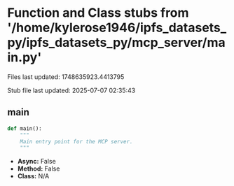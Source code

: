 # Function and Class stubs from '/home/kylerose1946/ipfs_datasets_py/ipfs_datasets_py/mcp_server/__main__.py'

Files last updated: 1748635923.4413795

Stub file last updated: 2025-07-07 02:35:43

## main

```python
def main():
    """
    Main entry point for the MCP server.
    """
```
* **Async:** False
* **Method:** False
* **Class:** N/A
